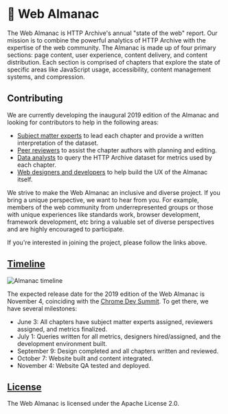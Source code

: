 # 📕 Web Almanac

The Web Almanac is HTTP Archive's annual "state of the web" report. Our mission is to combine the powerful analytics of HTTP Archive with the expertise of the web community. The Almanac is made up of four primary sections: page content, user experience, content delivery, and content distribution. Each section is comprised of chapters that explore the state of specific areas like JavaScript usage, accessibility, content management systems, and compression.

## Contributing

We are currently developing the inaugural 2019 edition of the Almanac and looking for contributors to help in the following areas:

- [Subject matter experts](https://github.com/HTTPArchive/almanac.httparchive.org/issues/2) to lead each chapter and provide a written interpretation of the dataset.
- [Peer reviewers](https://github.com/HTTPArchive/almanac.httparchive.org/issues/2) to assist the chapter authors with planning and editing.
- [Data analysts](https://github.com/HTTPArchive/almanac.httparchive.org/issues/23) to query the HTTP Archive dataset for metrics used by each chapter.
- [Web designers and developers](https://github.com/HTTPArchive/almanac.httparchive.org/issues/24) to help build the UX of the Almanac itself.

We strive to make the Web Almanac an inclusive and diverse project. If you bring a unique perspective, we want to hear from you. For example, members of the web community from underrepresented groups or those with unique experiences like standards work, browser development, framework development, etc bring a valuable set of diverse perspectives and are highly encouraged to participate.

If you're interested in joining the project, please follow the links above.

## [Timeline](https://docs.google.com/spreadsheets/d/1LR29JpI2XJSjan_z6uP1YpRy4EYYivYZPqCIG-9sfFY/edit?usp=sharing)

![Almanac timeline](https://user-images.githubusercontent.com/1120896/58134221-21c05400-7bf4-11e9-8f47-31b585c964a8.png)

The expected release date for the 2019 edition of the Web Almanac is November 4, coinciding with the [Chrome Dev Summit](https://developer.chrome.com/devsummit/). To get there, we have several milestones:

- June 3: All chapters have subject matter experts assigned, reviewers assigned, and metrics finalized.
- July 1: Queries written for all metrics, designers hired/assigned, and the development environment built.
- September 9: Design completed and all chapters written and reviewed.
- October 7: Website built and content integrated.
- November 4: Website QA tested and deployed.

## [License](https://github.com/HTTPArchive/almanac.httparchive.org/blob/master/LICENSE)

The Web Almanac is licensed under the Apache License 2.0.

